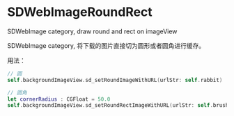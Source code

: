 # SDWebImageRoundRect
SDWebImage category, draw round and rect on imageView

SDWebImage category, 将下载的图片直接切为圆形或者圆角进行缓存。

用法：

```swift
// 圆
self.backgroundImageView.sd_setRoundImageWithURL(urlStr: self.rabbit)

// 圆角
let cornerRadius : CGFloat = 50.0
self.backgroundImageView.sd_setRoundRectImageWithURL(urlStr: self.brushTeeth, byRoundingCorners: .allCorners, cornerRadius: cornerRadius)
```

